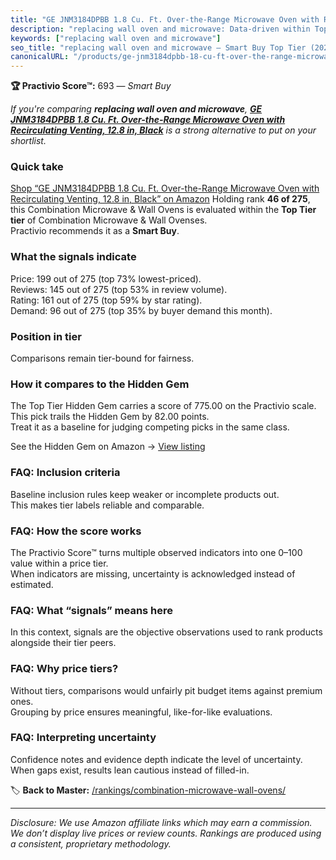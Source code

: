 ```yaml
---
title: "GE JNM3184DPBB 1.8 Cu. Ft. Over-the-Range Microwave Oven with Recirculating Venting, 12.8 in, Black"
description: "replacing wall oven and microwave: Data-driven within Top Tier ranking using the Practivio Score™. Positioned by quality, value, demand, findability, momentum."
keywords: ["replacing wall oven and microwave"]
seo_title: "replacing wall oven and microwave — Smart Buy Top Tier (2025)"
canonicalURL: "/products/ge-jnm3184dpbb-18-cu-ft-over-the-range-microwave-oven-with-recirculating-venting-128-in-black-B0BNZGZHHR/"
---
```


**🏆 Practivio Score™:** 693 — _Smart Buy_


*If you're comparing **replacing wall oven and microwave**, **[GE JNM3184DPBB 1.8 Cu. Ft. Over-the-Range Microwave Oven with Recirculating Venting, 12.8 in, Black](https://www.amazon.com/dp/B0BNZGZHHR?tag=practivio-20)** is a strong alternative to put on your shortlist.*
### Quick take
[Shop “GE JNM3184DPBB 1.8 Cu. Ft. Over-the-Range Microwave Oven with Recirculating Venting, 12.8 in, Black” on Amazon](https://www.amazon.com/dp/B0BNZGZHHR?tag=practivio-20)
Holding rank **46 of 275**, this Combination Microwave & Wall Ovens is evaluated within the **Top Tier tier** of Combination Microwave & Wall Ovenses.  
Practivio recommends it as a **Smart Buy**.

### What the signals indicate
Price: 199 out of 275 (top 73% lowest-priced).  
Reviews: 145 out of 275 (top 53% in review volume).  
Rating: 161 out of 275 (top 59% by star rating).  
Demand: 96 out of 275 (top 35% by buyer demand this month).

### Position in tier
Comparisons remain tier-bound for fairness.

### How it compares to the Hidden Gem
The Top Tier Hidden Gem carries a score of 775.00 on the Practivio scale.  
This pick trails the Hidden Gem by 82.00 points.  
Treat it as a baseline for judging competing picks in the same class.  

See the Hidden Gem on Amazon → [View listing](https://www.amazon.com/dp/B081ZS7VSM?tag=practivio-20)

### FAQ: Inclusion criteria
Baseline inclusion rules keep weaker or incomplete products out.  
This makes tier labels reliable and comparable.

### FAQ: How the score works
The Practivio Score™ turns multiple observed indicators into one 0–100 value within a price tier.  
When indicators are missing, uncertainty is acknowledged instead of estimated.

### FAQ: What “signals” means here
In this context, signals are the objective observations used to rank products alongside their tier peers.

### FAQ: Why price tiers?
Without tiers, comparisons would unfairly pit budget items against premium ones.  
Grouping by price ensures meaningful, like-for-like evaluations.

### FAQ: Interpreting uncertainty
Confidence notes and evidence depth indicate the level of uncertainty.  
When gaps exist, results lean cautious instead of filled-in.


🏷️ **Back to Master:** [/rankings/combination-microwave-wall-ovens/](/rankings/combination-microwave-wall-ovens/)

---
_Disclosure: We use Amazon affiliate links which may earn a commission. We don’t display live prices or review counts. Rankings are produced using a consistent, proprietary methodology._

